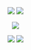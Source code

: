 
<html>
  <body>

<p align="center">
  <img src="https://i.postimg.cc/7YTyc1S6/hs68pm.png">
  <img src="https://i.postimg.cc/cJv2zwKh/image.png">
</p>
<p align="center">
<img src="https://i.postimg.cc/76NywQjq/rikaibanner.webp">
<p align="center">
    <img src="https://i.postimg.cc/cJv2zwKh/image.png">
    <img src="https://i.postimg.cc/CKJyDcpv/zn6et0.png">
    </body>
</html>
